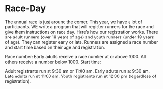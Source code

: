 # Race-Day
The annual race is just around the corner. This year, we have a lot of participants. 
WE write a program that will register runners for the race and give them instructions on race day.
Here’s how our registration works. 
There are adult runners (over 18 years of age) and youth runners (under 18 years of age). They can register early or late. 
Runners are assigned a race number and start time based on their age and registration.

Race number:
Early adults receive a race number at or above 1000.
All others receive a number below 1000.
Start time:

Adult registrants run at 9:30 am or 11:00 am.
Early adults run at 9:30 am.
Late adults run at 11:00 am.
Youth registrants run at 12:30 pm (regardless of registration).
